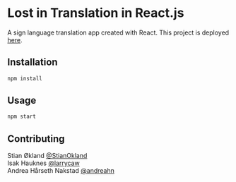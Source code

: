 # Lost in Translation in React.js

A sign language translation app created with React. This project is deployed [here](https://ih-an-so-react-translation.herokuapp.com/).

## Installation

```bash
npm install
```

## Usage

```bash
npm start
```

## Contributing
Stian Økland [@StianOkland](https://github.com/StianOkland)<br />
Isak Hauknes [@larrycaw](https://github.com/larrycaw)<br />
Andrea Hårseth Nakstad [@andreahn](https://github.com/andreahn)
